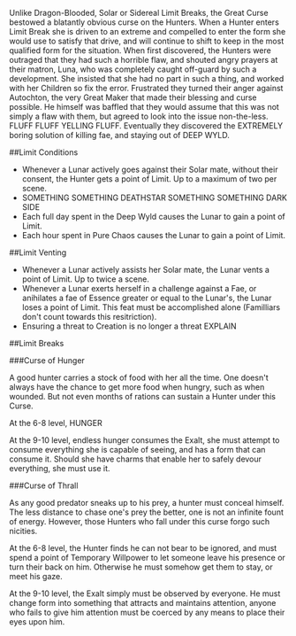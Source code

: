 Unlike Dragon-Blooded, Solar or Sidereal Limit Breaks, the Great Curse bestowed a blatantly obvious curse on the Hunters.
When a Hunter enters Limit Break she is driven to an extreme and compelled to enter the form she would use to satisfy that drive, and will continue to shift to keep in the most qualified form for the situation.
When first discovered, the Hunters were outraged that they had such a horrible flaw, and shouted angry prayers at their matron, Luna, who was completely caught off-guard by such a development.
She insisted that she had no part in such a thing, and worked with her Children so fix the error.
Frustrated they turned their anger against Autochton, the very Great Maker that made their blessing and curse possible.
He himself was baffled that they would assume that this was not simply a flaw with them, but agreed to look into the issue non-the-less.
FLUFF FLUFF YELLING FLUFF.
Eventually they discovered the EXTREMELY boring solution of killing fae, and staying out of DEEP WYLD.


##Limit Conditions

 * Whenever a Lunar actively goes against their Solar mate, without their consent, the Hunter gets a point of Limit.  Up to a maximum of two per scene.
 * SOMETHING SOMETHING DEATHSTAR SOMETHING SOMETHING DARK SIDE
 * Each full day spent in the Deep Wyld causes the Lunar to gain a point of Limit.
 * Each hour spent in Pure Chaos causes the Lunar to gain a point of Limit.

##Limit Venting

 * Whenever a Lunar actively assists her Solar mate, the Lunar vents a point of Limit.  Up to twice a scene.
 * Whenever a Lunar exerts herself in a challenge against a Fae, or anihilates a fae of Essence greater or equal to the Lunar's, the Lunar loses a point of Limit.  This feat must be accomplished alone (Familliars don't count towards this resitriction).
 * Ensuring a threat to Creation is no longer a threat EXPLAIN

##Limit Breaks

###Curse of Hunger

A good hunter carries a stock of food with her all the time.
One doesn't always have the chance to get more food when hungry, such as when wounded.
But not even months of rations can sustain a Hunter under this Curse.

At the 6-8 level, HUNGER

At the 9-10 level, endless hunger consumes the Exalt, she must attempt to consume everything she is capable of seeing, and has a form that can consume it.  Should she have charms that enable her to safely devour everything, she must use it.

###Curse of Thrall

As any good predator sneaks up to his prey, a hunter must conceal himself.
The less distance to chase one's prey the better, one is not an infinite fount of energy.
However, those Hunters who fall under this curse forgo such nicities.

At the 6-8 level, the Hunter finds he can not bear to be ignored, and must spend a point of Temporary Willpower to let someone leave his presence or turn their back on him.  Otherwise he must somehow get them to stay, or meet his gaze.

At the 9-10 level, the Exalt simply must be observed by everyone.  He must change form into something that attracts and maintains attention, anyone who fails to give him attention must be coerced by any means to place their eyes upon him.
